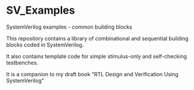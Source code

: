 # SV_Examples
SystemVerilog examples - common building blocks

This repository contains a library of combinational and sequential building blocks coded in SystemVerilog.

It also contains template code for simple stimulus-only and self-checking testbenches.

It is a companion to my draft book "RTL Design and Verification Using SystemVerilog"

